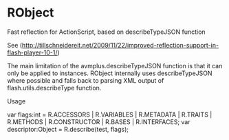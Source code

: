 RObject
=======

Fast reflection for ActionScript, based on describeTypeJSON function

See (http://tillschneidereit.net/2009/11/22/improved-reflection-support-in-flash-player-10-1/)

The main limitation of the avmplus.describeTypeJSON function is that it can only be applied to instances.
RObject internally uses describeTypeJSON where possible and falls back to parsing XML output of flash.utils.describeType
function.

Usage

var flags:int = R.ACCESSORS | R.VARIABLES | R.METADATA | R.TRAITS | R.METHODS | R.CONSTRUCTOR | R.BASES | R.INTERFACES;
var descriptor:Object = R.describe(test, flags);